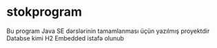 # stokprogram
Bu program Java SE dərslərinin tamamlanması üçün yazılmış proyektdir
Databse kimi H2 Embedded istafə olunub
